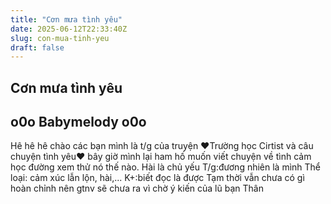 ```yaml
---
title: "Cơn mưa tình yêu"
date: 2025-06-12T22:33:40Z
slug: con-mua-tinh-yeu
draft: false
---
```


## Cơn mưa tình yêu

## o0o Babymelody o0o

Hê hê hê chào các bạn mình là t/g của truyện ♥Trường học Cirtist và câu chuyện tình yêu♥ bây giờ mình lại ham hố muốn viết chuyện về tình cảm học đường xem thử nó thế nào. Hài là chủ yếu
T/g:đương nhiên là mình
Thể loại: cảm xúc lẫn lộn, hài,...
K+:biết đọc là được
Tạm thời vẫn chưa có gì hoàn chỉnh nên gtnv sẽ chưa ra vì chờ ý kiến của lũ bạn
Thân